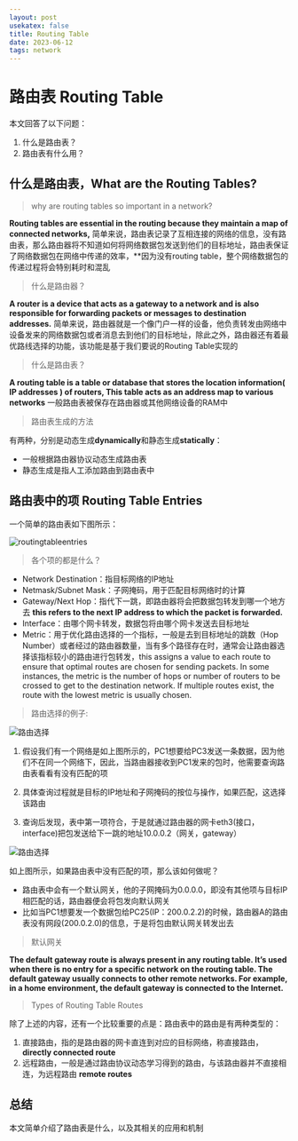 ```yaml
---
layout: post
usekatex: false
title: Routing Table
date: 2023-06-12
tags: network
---
```


# 路由表 Routing Table

本文回答了以下问题：
1. 什么是路由表？
2. 路由表有什么用？

## 什么是路由表，What are the Routing Tables?

> why are routing tables so important in a network?

**Routing tables are essential in the routing because they maintain a map of connected networks,** 简单来说，路由表记录了互相连接的网络的信息，没有路由表，那么路由器将不知道如何将网络数据包发送到他们的目标地址，路由表保证了网络数据包在网络中传递的效率，**因为没有routing table，整个网络数据包的传递过程将会特别耗时和混乱

<!--more-->

> 什么是路由器？

**A router is a device that acts as a gateway to a network and is also responsible for forwarding packets or messages to destination addresses.**
简单来说，路由器就是一个像门户一样的设备，他负责转发由网络中设备发来的网络数据包或者消息去到他们的目标地址，除此之外，路由器还有着最优路线选择的功能，该功能是基于我们要说的Routing Table实现的

> 什么是路由表？

**A routing table is a table or database that stores the location information( IP addresses ) of routers, This table acts as an address map to various networks** 一般路由表被保存在路由器或其他网络设备的RAM中

> 路由表生成的方法

有两种，分别是动态生成**dynamically**和静态生成**statically**：
- 一般根据路由器协议动态生成路由表
- 静态生成是指人工添加路由到路由表中

## 路由表中的项 Routing Table Entries

一个简单的路由表如下图所示：

![routingtableentries]({{site.baseurl}}/assets/img/routingtableentries.jpg)

> 各个项的都是什么？

- Network Destination：指目标网络的IP地址
- Netmask/Subnet Mask：子网掩码，用于匹配目标网络时的计算
- Gateway/Next Hop：指代下一跳，即路由器将会把数据包转发到哪一个地方去 **this refers to the next IP address to which the packet is forwarded.**
- Interface：由哪个网卡转发，数据包将由哪个网卡发送去目标地址
- Metric：用于优化路由选择的一个指标，一般是去到目标地址的跳数（Hop Number）或者经过的路由器数量，当有多个路径存在时，通常会让路由器选择该指标较小的路由进行包转发，this assigns a value to each route to ensure that optimal routes are chosen for sending packets. In some instances, the metric is the number of hops or number of routers to be crossed to get to the destination network. If multiple routes exist, the route with the lowest metric is usually chosen.

> 路由选择的例子:

![路由选择]({{site.baseurl}}/assets/img/路由选择1.jpg)
1. 假设我们有一个网络是如上图所示的，PC1想要给PC3发送一条数据，因为他们不在同一个网络下，因此，当路由器接收到PC1发来的包时，他需要查询路由表看看有没有匹配的项

2. 具体查询过程就是目标的IP地址和子网掩码的按位与操作，如果匹配，这选择该路由

3. 查询后发现，表中第一项符合，于是就通过路由器的网卡eth3(接口，interface)把包发送给下一跳的地址10.0.0.2（网关，gateway）

![路由选择]({{site.baseurl}}/assets/img/路由选择2.jpg)

如上图所示，如果路由表中没有匹配的项，那么该如何做呢？
- 路由表中会有一个默认网关，他的子网掩码为0.0.0.0，即没有其他项与目标IP相匹配的话，路由器便会将包发向默认网关
- 比如当PC1想要发一个数据包给PC25(IP：200.0.2.2)的时候，路由器A的路由表没有网段(200.0.2.0)的信息，于是将包由默认网关转发出去

> 默认网关

**The default gateway route is always present in any routing table. It’s used when there is no entry for a specific network on the routing table. The default gateway usually connects to other remote networks. For example, in a home environment, the default gateway is connected to the Internet.**

> Types of Routing Table Routes

除了上述的内容，还有一个比较重要的点是：路由表中的路由是有两种类型的：
1. 直接路由，指的是路由器的网卡直连到对应的目标网络，称直接路由，**directly connected route**
2. 远程路由，一般是通过路由协议动态学习得到的路由，与该路由器并不直接相连，为远程路由 **remote routes**

## 总结

本文简单介绍了路由表是什么，以及其相关的应用和机制

